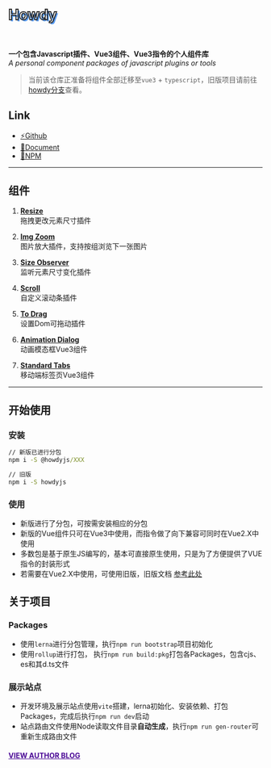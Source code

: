 <h1 style="text-shadow: 3px 3px #5b9df3;color: transparent;-webkit-text-stroke-color: #262626;-webkit-text-stroke-width: 2px;">Howdy</h1>
<br>

**一个包含Javascript插件、Vue3组件、Vue3指令的个人组件库**  
*A personal component packages of javascript plugins or tools* 

> 当前该仓库正准备将组件全部迁移至`vue3` + `typescript`，旧版项目请前往<a href="https://github.com/leon-kfd/howdyjs/tree/howdy" target="_blank">howdy分支</a>查看。

## Link
+ <a href="https://github.com/leon-kfd/howdyjs" target="_blank">⚡Github</a>
+ <a href="https://kongfandong.cn/howdy-next" target="_blank">📖Document</a>
+ <a href="https://www.npmjs.com/search?q=%40howdyjs" target="_blank">💾NPM</a>

---

## 组件

1. **[Resize](https://kongfandong.cn/howdy-next/resize)**  
拖拽更改元素尺寸插件

2. **[Img Zoom](https://kongfandong.cn/howdy-next/img-zoom)**  
图片放大插件，支持按组浏览下一张图片

3. **[Size Observer](https://kongfandong.cn/howdy-next/size-observer)**  
监听元素尺寸变化插件

4. **[Scroll](https://kongfandong.cn/howdy-next/scroll)**  
自定义滚动条插件

5. **[To Drag](https://kongfandong.cn/howdy-next/to-drag)**  
设置Dom可拖动插件

6. **[Animation Dialog](https://kongfandong.cn/howdy-next/animation-dialog)**  
动画模态框Vue3组件

7. **[Standard Tabs](https://kongfandong.cn/howdy-next/standard-tabs)**  
移动端标签页Vue3组件

---

## 开始使用

### 安装
```cmd
// 新版已进行分包
npm i -S @howdyjs/XXX

// 旧版
npm i -S howdyjs
```

### 使用

+ 新版进行了分包，可按需安装相应的分包
+ 新版的Vue组件只可在Vue3中使用，而指令做了向下兼容可同时在Vue2.X中使用
+ 多数包是基于原生JS编写的，基本可直接原生使用，只是为了方便提供了VUE指令的封装形式
+ 若需要在Vue2.X中使用，可使用旧版，旧版文档 [参考此处](https://github.com/leon-kfd/howdyjs/blob/howdy/README.md)

## 关于项目

### Packages
+ 使用`lerna`进行分包管理，执行`npm run bootstrap`项目初始化
+ 使用`rollup`进行打包， 执行`npm run build:pkg`打包各Packages，包含cjs、es和其d.ts文件

### 展示站点
+ 开发环境及展示站点使用`vite`搭建，lerna初始化、安装依赖、打包Packages，完成后执行`npm run dev`启动
+ 站点路由文件使用Node读取文件目录**自动生成**，执行`npm run gen-router`可重新生成路由文件


#### <a href="https://www.kongfandong.cn" target="_blank" style="color: rgb(75, 9, 150)">VIEW AUTHOR BLOG</a>